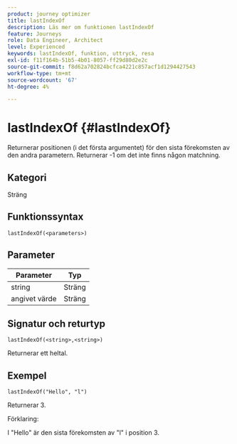```yaml
---
product: journey optimizer
title: lastIndexOf
description: Läs mer om funktionen lastIndexOf
feature: Journeys
role: Data Engineer, Architect
level: Experienced
keywords: lastIndexOf, funktion, uttryck, resa
exl-id: f11f164b-51b5-4b01-8057-ff29d80d2e2c
source-git-commit: f8d62a702824bcfca4221c857acf1d1294427543
workflow-type: tm+mt
source-wordcount: '67'
ht-degree: 4%

---
```


# lastIndexOf {#lastIndexOf}

Returnerar positionen (i det första argumentet) för den sista förekomsten av den andra parametern. Returnerar -1 om det inte finns någon matchning.

## Kategori

Sträng

## Funktionssyntax

`lastIndexOf(<parameters>)`

## Parameter

| Parameter | Typ |
|-----------|------------------|
| string | Sträng |
| angivet värde | Sträng |

## Signatur och returtyp

`lastIndexOf(<string>,<string>)`

Returnerar ett heltal.

## Exempel

`lastIndexOf("Hello", "l")`

Returnerar 3.

Förklaring:

I &quot;Hello&quot; är den sista förekomsten av &quot;l&quot; i position 3.
